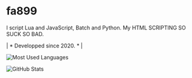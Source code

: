 # fa899
I script Lua and JavaScript, Batch and Python.
My HTML SCRIPTING SO SUCK SO BAD.

| * Developped since 2020. * |

![Most Used Languages](https://github-readme-stats.vercel.app/api/top-langs?username=fa899&theme=dark&layout=compact,PAT_1=5)

![GitHub Stats](https://github-readme-stats.vercel.app/api?username=fa899&theme=dark&hide=prs,issues&show_icons=true,PAT_1=5)
